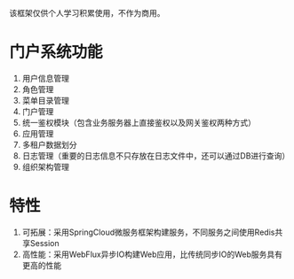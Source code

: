 该框架仅供个人学习积累使用，不作为商用。

# 门户系统功能
1. 用户信息管理
2. 角色管理
3. 菜单目录管理
4. 门户管理
5. 统一鉴权模块（包含业务服务器上直接鉴权以及网关鉴权两种方式）
6. 应用管理
7. 多租户数据划分
8. 日志管理（重要的日志信息不只存放在日志文件中，还可以通过DB进行查询）
9. 组织架构管理

# 特性
1. 可拓展：采用SpringCloud微服务框架构建服务，不同服务之间使用Redis共享Session
2. 高性能：采用WebFlux异步IO构建Web应用，比传统同步IO的Web服务具有更高的性能